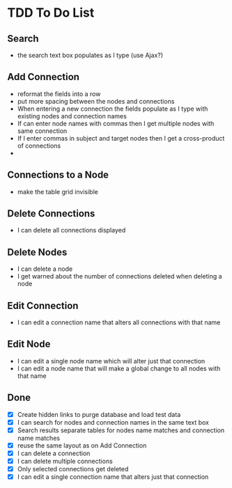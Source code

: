 # TDD To Do List #

## Search ##
* the search text box populates as I type (use Ajax?)

## Add Connection ##
* reformat the fields into a row
* put more spacing between the nodes and connections
* When entering a new connection the fields populate as I type with existing nodes and connection names
* If can enter node names with commas then I get multiple nodes with same connection
* If I enter commas in subject and target nodes then I get a cross-product of connections
* 
## Connections to a Node ##
* make the table grid invisible

## Delete Connections ##
* I can delete all connections displayed

## Delete Nodes ##
* I can delete a node
* I get warned about the number of connections deleted when deleting a node

## Edit Connection ##
* I can edit a connection name that alters all connections with that name

## Edit Node ##
* I can edit a single node name which will alter just that connection
* I can edit a node name that will make a global change to all nodes with that name

## Done ##
*[x] Create hidden links to purge database and load test data 
*[x] I can search for nodes and connection names in the same text box
*[x] Search results separate tables for nodes name matches and connection name matches
*[x] reuse the same layout as on Add Connection
*[x] I can delete a connection
*[x] I can delete multiple connections
*[x] Only selected connections get deleted
*[x] I can edit a single connection name that alters just that connection

